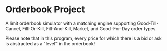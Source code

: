 # Orderbook Project
A limit orderbook simulator with a matching engine supporting Good-Till-Cancel, Fill-Or-Kill, Fill-And-Kill, Market, and Good-For-Day order types. 

Please note that in this program, every price for which there is a bid or ask is abstracted as a "level" in the orderbook!
